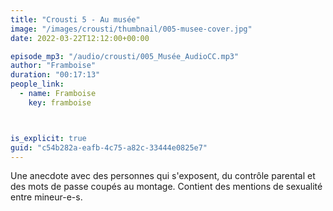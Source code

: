 ```yaml
---
title: "Crousti 5 - Au musée"
image: "/images/crousti/thumbnail/005-musee-cover.jpg"
date: 2022-03-22T12:12:00+00:00

episode_mp3: "/audio/crousti/005_Musée_AudioCC.mp3"
author: "Framboise"
duration: "00:17:13"
people_link: 
  - name: Framboise
    key: framboise



is_explicit: true
guid: "c54b282a-eafb-4c75-a82c-33444e0825e7"
---
```


<PodcastHeader/>

Une anecdote avec des personnes qui s'exposent, du contrôle parental et des mots de passe coupés au montage. Contient des mentions de sexualité entre mineur-e-s.
